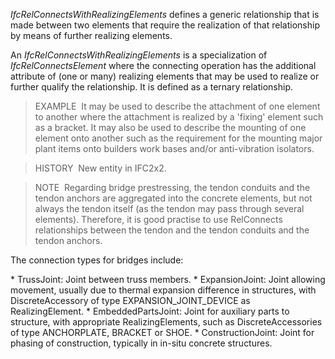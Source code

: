 _IfcRelConnectsWithRealizingElements_ defines a generic relationship that is made between two elements that require the realization of that relationship by means of further realizing elements.

An _IfcRelConnectsWithRealizingElements_ is a specialization of _IfcRelConnectsElement_ where the connecting operation has the additional attribute of (one or many) realizing elements that may be used to realize or further qualify the relationship. It is defined as a ternary relationship.

> EXAMPLE&nbsp; It may be used to describe the attachment of one element to another where the attachment is realized by a 'fixing' element such as a bracket. It may also be used to describe the mounting of one element onto another such as the requirement for the mounting major plant items onto builders work bases and/or anti-vibration isolators.

> HISTORY&nbsp; New entity in IFC2x2.

> NOTE&nbsp; Regarding bridge prestressing, the tendon conduits and the tendon anchors are aggregated into the concrete elements, but not always the tendon itself (as the tendon may pass through several elements). Therefore, it is good practise to use RelConnects relationships between the tendon and the tendon conduits and the tendon anchors.

The connection types for bridges include:

\* TrussJoint: Joint between truss members.
\* ExpansionJoint: Joint allowing movement, usually due to thermal expansion difference in structures, with DiscreteAccessory of type EXPANSION_JOINT_DEVICE as RealizingElement.
\* EmbeddedPartsJoint: Joint for auxiliary parts to structure, with appropriate RealizingElements, such as DiscreteAccessories of type ANCHORPLATE, BRACKET or SHOE. 
\* ConstructionJoint: Joint for phasing of construction, typically in in-situ concrete structures.
